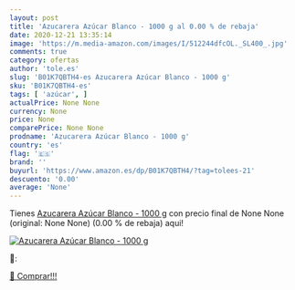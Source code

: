 ```yaml
---
layout: post
title: 'Azucarera Azúcar Blanco - 1000 g al 0.00 % de rebaja'
date: 2020-12-21 13:35:14
image: 'https://m.media-amazon.com/images/I/512244dfcOL._SL400_.jpg'
comments: true
category: ofertas
author: 'tole.es'
slug: 'B01K7QBTH4-es Azucarera Azúcar Blanco - 1000 g'
sku: 'B01K7QBTH4-es'
tags: [ 'azúcar', ]
actualPrice: None None
currency: None
price: None
comparePrice: None None
prodname: 'Azucarera Azúcar Blanco - 1000 g'
country: 'es'
flag: '🇪🇸'
brand: ''
buyurl: 'https://www.amazon.es/dp/B01K7QBTH4/?tag=tolees-21'
descuento: '0.00'
average: 'None'
---
```


Tienes [Azucarera Azúcar Blanco - 1000 g](https://www.amazon.es/dp/B01K7QBTH4/?tag=tolees-21) con precio final de  None None (original: None None) (0.00 %  de rebaja) aqui!

[![Azucarera Azúcar Blanco - 1000 g](https://m.media-amazon.com/images/I/512244dfcOL._SL400_.jpg)](https://www.amazon.es/dp/B01K7QBTH4/?tag=tolees-21)

🔎:


[🛒 Comprar!!!](https://www.amazon.es/dp/B01K7QBTH4/?tag=tolees-21)
